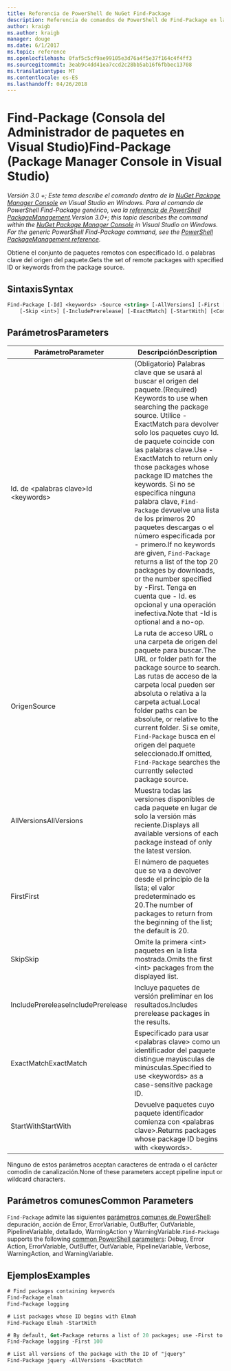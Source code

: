 ```yaml
---
title: Referencia de PowerShell de NuGet Find-Package
description: Referencia de comandos de PowerShell de Find-Package en la consola de administrador de paquetes de NuGet en Visual Studio.
author: kraigb
ms.author: kraigb
manager: douge
ms.date: 6/1/2017
ms.topic: reference
ms.openlocfilehash: 0faf5c5cf9ae99105e3d76a4f5e37f164c4f4ff3
ms.sourcegitcommit: 3eab9c4dd41ea7ccd2c28bb5ab16f6fbbec13708
ms.translationtype: MT
ms.contentlocale: es-ES
ms.lasthandoff: 04/26/2018
---
```

# <a name="find-package-package-manager-console-in-visual-studio"></a><span data-ttu-id="a59f8-103">Find-Package (Consola del Administrador de paquetes en Visual Studio)</span><span class="sxs-lookup"><span data-stu-id="a59f8-103">Find-Package (Package Manager Console in Visual Studio)</span></span>

<span data-ttu-id="a59f8-104">*Versión 3.0 +; Este tema describe el comando dentro de la [NuGet Package Manager Console](package-manager-console.md) en Visual Studio en Windows. Para el comando de PowerShell Find-Package genérico, vea la [referencia de PowerShell PackageManagement](/powershell/module/packagemanagement/?view=powershell-6).*</span><span class="sxs-lookup"><span data-stu-id="a59f8-104">*Version 3.0+; this topic describes the command within the [NuGet Package Manager Console](package-manager-console.md) in Visual Studio on Windows. For the generic PowerShell Find-Package command, see the [PowerShell PackageManagement reference](/powershell/module/packagemanagement/?view=powershell-6).*</span></span>

<span data-ttu-id="a59f8-105">Obtiene el conjunto de paquetes remotos con especificado Id. o palabras clave del origen del paquete.</span><span class="sxs-lookup"><span data-stu-id="a59f8-105">Gets the set of remote packages with specified ID or keywords from the package source.</span></span>

## <a name="syntax"></a><span data-ttu-id="a59f8-106">Sintaxis</span><span class="sxs-lookup"><span data-stu-id="a59f8-106">Syntax</span></span>

```ps
Find-Package [-Id] <keywords> -Source <string> [-AllVersions] [-First [<int>]]
    [-Skip <int>] [-IncludePrerelease] [-ExactMatch] [-StartWith] [<CommonParameters>]
```

## <a name="parameters"></a><span data-ttu-id="a59f8-107">Parámetros</span><span class="sxs-lookup"><span data-stu-id="a59f8-107">Parameters</span></span>

| <span data-ttu-id="a59f8-108">Parámetro</span><span class="sxs-lookup"><span data-stu-id="a59f8-108">Parameter</span></span> | <span data-ttu-id="a59f8-109">Descripción</span><span class="sxs-lookup"><span data-stu-id="a59f8-109">Description</span></span> |
| --- | --- |
| <span data-ttu-id="a59f8-110">Id. de &lt;palabras clave&gt;</span><span class="sxs-lookup"><span data-stu-id="a59f8-110">Id &lt;keywords&gt;</span></span> | <span data-ttu-id="a59f8-111">(Obligatorio) Palabras clave que se usará al buscar el origen del paquete.</span><span class="sxs-lookup"><span data-stu-id="a59f8-111">(Required) Keywords to use when searching the package source.</span></span> <span data-ttu-id="a59f8-112">Utilice - ExactMatch para devolver solo los paquetes cuyo Id. de paquete coincide con las palabras clave.</span><span class="sxs-lookup"><span data-stu-id="a59f8-112">Use -ExactMatch to return only those packages whose package ID matches the keywords.</span></span> <span data-ttu-id="a59f8-113">Si no se especifica ninguna palabra clave, `Find-Package` devuelve una lista de los primeros 20 paquetes descargas o el número especificada por - primero.</span><span class="sxs-lookup"><span data-stu-id="a59f8-113">If no keywords are given, `Find-Package` returns a list of the top 20 packages by downloads, or the number specified by -First.</span></span> <span data-ttu-id="a59f8-114">Tenga en cuenta que - Id. es opcional y una operación inefectiva.</span><span class="sxs-lookup"><span data-stu-id="a59f8-114">Note that -Id is optional and a no-op.</span></span> |
| <span data-ttu-id="a59f8-115">Origen</span><span class="sxs-lookup"><span data-stu-id="a59f8-115">Source</span></span> | <span data-ttu-id="a59f8-116">La ruta de acceso URL o una carpeta de origen del paquete para buscar.</span><span class="sxs-lookup"><span data-stu-id="a59f8-116">The URL or folder path for the package source to search.</span></span> <span data-ttu-id="a59f8-117">Las rutas de acceso de la carpeta local pueden ser absoluta o relativa a la carpeta actual.</span><span class="sxs-lookup"><span data-stu-id="a59f8-117">Local folder paths can be absolute, or relative to the current folder.</span></span> <span data-ttu-id="a59f8-118">Si se omite, `Find-Package` busca en el origen del paquete seleccionado.</span><span class="sxs-lookup"><span data-stu-id="a59f8-118">If omitted, `Find-Package` searches the currently selected package source.</span></span> |
| <span data-ttu-id="a59f8-119">AllVersions</span><span class="sxs-lookup"><span data-stu-id="a59f8-119">AllVersions</span></span> | <span data-ttu-id="a59f8-120">Muestra todas las versiones disponibles de cada paquete en lugar de solo la versión más reciente.</span><span class="sxs-lookup"><span data-stu-id="a59f8-120">Displays all available versions of each package instead of only the latest version.</span></span> |
| <span data-ttu-id="a59f8-121">First</span><span class="sxs-lookup"><span data-stu-id="a59f8-121">First</span></span> | <span data-ttu-id="a59f8-122">El número de paquetes que se va a devolver desde el principio de la lista; el valor predeterminado es 20.</span><span class="sxs-lookup"><span data-stu-id="a59f8-122">The number of packages to return from the beginning of the list; the default is 20.</span></span> |
| <span data-ttu-id="a59f8-123">Skip</span><span class="sxs-lookup"><span data-stu-id="a59f8-123">Skip</span></span> | <span data-ttu-id="a59f8-124">Omite la primera &lt;int&gt; paquetes en la lista mostrada.</span><span class="sxs-lookup"><span data-stu-id="a59f8-124">Omits the first &lt;int&gt; packages from the displayed list.</span></span>  |
| <span data-ttu-id="a59f8-125">IncludePrerelease</span><span class="sxs-lookup"><span data-stu-id="a59f8-125">IncludePrerelease</span></span> | <span data-ttu-id="a59f8-126">Incluye paquetes de versión preliminar en los resultados.</span><span class="sxs-lookup"><span data-stu-id="a59f8-126">Includes prerelease packages in the results.</span></span> |
| <span data-ttu-id="a59f8-127">ExactMatch</span><span class="sxs-lookup"><span data-stu-id="a59f8-127">ExactMatch</span></span> | <span data-ttu-id="a59f8-128">Especificado para usar &lt;palabras clave&gt; como un identificador del paquete distingue mayúsculas de minúsculas.</span><span class="sxs-lookup"><span data-stu-id="a59f8-128">Specified to use &lt;keywords&gt; as a case-sensitive package ID.</span></span> |
| <span data-ttu-id="a59f8-129">StartWith</span><span class="sxs-lookup"><span data-stu-id="a59f8-129">StartWith</span></span> | <span data-ttu-id="a59f8-130">Devuelve paquetes cuyo paquete identificador comienza con &lt;palabras clave&gt;.</span><span class="sxs-lookup"><span data-stu-id="a59f8-130">Returns packages whose package ID begins with &lt;keywords&gt;.</span></span> |

<span data-ttu-id="a59f8-131">Ninguno de estos parámetros aceptan caracteres de entrada o el carácter comodín de canalización.</span><span class="sxs-lookup"><span data-stu-id="a59f8-131">None of these parameters accept pipeline input or wildcard characters.</span></span>

## <a name="common-parameters"></a><span data-ttu-id="a59f8-132">Parámetros comunes</span><span class="sxs-lookup"><span data-stu-id="a59f8-132">Common Parameters</span></span>

<span data-ttu-id="a59f8-133">`Find-Package` admite las siguientes [parámetros comunes de PowerShell](http://go.microsoft.com/fwlink/?LinkID=113216): depuración, acción de Error, ErrorVariable, OutBuffer, OutVariable, PipelineVariable, detallado, WarningAction y WarningVariable.</span><span class="sxs-lookup"><span data-stu-id="a59f8-133">`Find-Package` supports the following [common PowerShell parameters](http://go.microsoft.com/fwlink/?LinkID=113216): Debug, Error Action, ErrorVariable, OutBuffer, OutVariable, PipelineVariable, Verbose, WarningAction, and WarningVariable.</span></span>

## <a name="examples"></a><span data-ttu-id="a59f8-134">Ejemplos</span><span class="sxs-lookup"><span data-stu-id="a59f8-134">Examples</span></span>

```ps
# Find packages containing keywords
Find-Package elmah
Find-Package logging

# List packages whose ID begins with Elmah
Find-Package Elmah -StartWith

# By default, Get-Package returns a list of 20 packages; use -First to show more
Find-Package logging -First 100

# List all versions of the package with the ID of "jquery"
Find-Package jquery -AllVersions -ExactMatch
```
